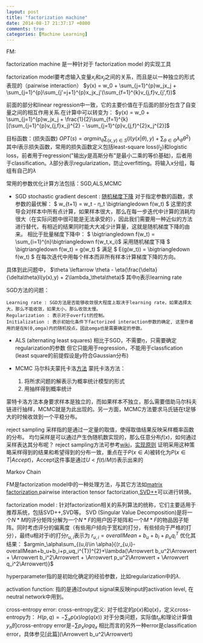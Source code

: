 ```yaml
---
layout: post
title: "factorization machine"
date: 2014-08-17 21:37:17 +0800
comments: true
categories: [Machine Learning]
---
```


FM:

factorization machine 是一种针对于 factorization model 的实现工具

factorization model要考虑输入变量$x_i$和$x_j$之间的关系，而且是以一种独立的形式表现的（pairwise interaction）
    $y(x) = w_0 + \sum_{j=1}^{p}w_jx_j + \sum_{j=1}^{p}\sum_{j'=j+1}^{p}x_jx_j'(\sum_{f=1}^{k}v_{j,f}v_{j',f})$
    
前面的部分和linear regression中一致，它的主要价值在于后面的部分包含了自变量之间的相互作用关系.在计算中可以转变为：
    $y(x) = w_0 + \sum_{j=1}^{p}w_jx_j + \frac{1}{2}\sum_{f=1}^{k}[(\sum_{j=1}^{p}v_{j,f}x_j)^{2} - \sum_{j=1}^{p}v_{j,f}^{2}x_j^{2}]$
    
目标函数：(损失函数)
    $OPT(s) = argmin_\theta\sum_{(x,y)\in S} (l(y(x|\theta),y)+\sum_{\theta \in \Theta} \lambda_\theta\theta^{2})$
    其中$l$表示损失函数，常用的损失函数定义包括least-square loss($l_2$)和logistic loss，前者用于regression("输出$y$是高斯分布"是最小二乘的等价基础)，后者用于classification。$\lambda$部分表示regularization，防止overfitting。将输入$x$分组，每组有自己的$\lambda$

常用的参数优化计算方法包括：SGD,ALS,MCMC

* SGD
stochastic gradient descent : [随机梯度下降](http://blog.csdn.net/lilyth_lilyth/article/details/8973972)
    对于指定参数的函数，求参数的最优解：
    $ w_{t+1} = w_t - η_t \bigtriangledown f(w_t) $
    这里的求导会对样本中所有点计算，如果样本很大，那么在每一步迭代中计算的消耗均很大（在实际问题中很可能是无法承受的），因此我们需要用一种近似的方法进行替代，有相近的结果同时能大大减少计算量，这就是随机梯度下降的由来。
    相比于批量梯度下降中：
    $ \bigtriangledown f(w_t) = \sum_{i=1}^{n}\bigtriangledown f(w_t,x_i)$
    采用随机梯度下降
    $ \bigtriangledown f(w_t) = g(w_t) $
    满足 $ E(g(w_t)) = \bigtriangledown f(w_t) $
    在每次迭代中用每个样本而非所有样本计算梯度下降的方向。

具体到此问题中，
    $\theta \leftarrow \theta - \eta(\frac{\delta}{\delta\theta}l(y(x),y) + 2\lambda_\theta\theta)$
    其中$\eta$表示learning rate

SGD方法的问题：

    Learning rate : SGD方法是否能够收敛很大程度上取决于learning rate，如果选择太大，那么不能收敛，如果太小，那么收敛太慢。
    Regularization : 表示对于overfit的控制。
    Initialization : 表示初始化条件下factorized interaction参数的确定, 这里作者用的是在N(0,omga)内的随机投点，因此omga也是需要确定的参数。

* ALS (alternating least squares)
相比于SGD，不需要$\eta$，只需要确定regularization的参数
但它只能用于regression，不能用于classfication (least square的前提假设是$y$符合Gaussian分布)

* MCMC
马尔科夫蒙托卡洛[方法](http://site.douban.com/182577/widget/notes/10567181/note/292072927/)
    蒙托卡洛方法：
    1. 将所求问题的解表示为概率统计模型的形式
    2. 用抽样得到概率统计

蒙特卡洛方法本身要求样本是独立的，而如果样本不独立，那么需要借助马尔科夫链进行抽样，MCMC就是为此出现的。另一方面，MCMC方法要求马氏链在t足够大的时候收敛到一个平稳分布。

reject sampling
    采样指的是通过一定量的取值，使得取值结果反映采样概率函数的分布。
    均匀采样是可以通过产生伪随机数实现的，那么任意分布$f(x)$，如何通过采样表达其分布呢？
    reject sampling方法可参考[wiki](http://en.wikipedia.org/wiki/Rejection_sampling)，[实现原则](http://www.stat.ucla.edu/~dinov/courses_students.dir/04/Spring/Stat233.dir/STAT233_notes.dir/RejectionSampling.pdf)
        证明采用这种策略采样得到的结果和希望得到的分布一致，重点在于$P(x\in A)$被转化为$P(x\in T|Accept)$，Accept这件事是通过$U<f(t)/M(t)$表示出来的

Markov Chain

FM是factorization model中的一种处理方法，与其它方法如[matrix factorization](https://datajobs.com/data-science-repo/Recommender-Systems-%5BNetflix%5D.pdf),pairwise interaction tensor factorization,[SVD++](http://blog.csdn.net/wanglulu2014/article/details/21170111)可以进行转换。

factorization model : 针对factorization相关的系列算法的统称，它们主要适用于推荐系统，包括SVD++,SVD等。
    SVD (Singular Value Decomposition)是将一个$N*M$的评分矩阵分解为一个$N*F$的用户因子矩阵和一个$M*F$的物品因子矩阵。同时考虑评分的偏离度（有些用户倾向于宽松的打分，有些倾向于严格的打分），最终u相对于i的打分$r_{u,i}$表示为
    $r_{u,i}=overallMean+b_u+b_i+p_uq_i^{T}$
    优化其结果：
    $argmin_\alpha\sum_{(u,i)\in \alpha}{(r_{u,i}-overallMean+b_u+b_i+p_uq_i^{T})^{2}+\lambda(\Arrowvert b_u^2\Arrowvert + \Arrowvert b_i^2\Arrowvert + \Arrowvert p_u^2\Arrowvert + \Arrowvert q_i^2\Arrowvert)}$

hyperparameter指的是初始化确定的经验参数，比如regularization中的$\lambda$.

activation function: 指的是通过output signal来反映input的activation level, 在neutral network中用到。

cross-entropy  error:
    cross-entropy定义: 对于给定的$p(x)$和$q(x)$，定义cross-entropy为：
    $H(p,q)=-\sum_x{p(x)log(q(x))}$
    对于分类问题，实际值$t_n$和理论计算值$y_n$的cross-entropy error是$-\sum{p_xlogq_x}$
    相比而言的另外一种error是classification error，具体参见[此篇](\Arrowvert b_u^2\Arrowvert)